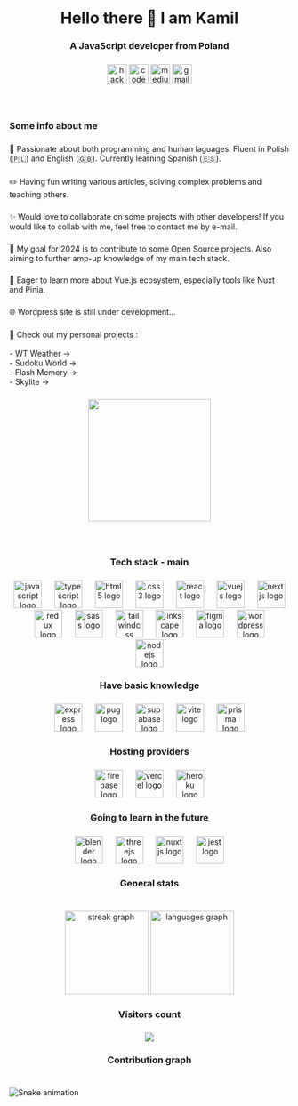 <h1 align="center">Hello there 👋 I am Kamil</h1>

###

<h3 align="center">A JavaScript developer from Poland</h3>

###

<div align="center">
  <img src="https://img.shields.io/static/v1?message=HackerRank&logo=hackerrank&label=&color=2EC866&logoColor=white&labelColor=&style=flat" height="35" alt="hackerrank logo"  />
  <img src="https://img.shields.io/static/v1?message=Codepen&logo=codepen&label=&color=000000&logoColor=white&labelColor=&style=flat" height="35" alt="codepen logo"  />
  <img src="https://img.shields.io/static/v1?message=Medium&logo=medium&label=&color=12100E&logoColor=white&labelColor=&style=flat" height="35" alt="medium logo"  />
  <img src="https://img.shields.io/static/v1?message=Gmail&logo=gmail&label=&color=D14836&logoColor=white&labelColor=&style=flat" height="35" alt="gmail logo"  />
</div>

###

<br clear="both">

<h3 align="left">Some info about me</h3>

###

<p align="left">📖 Passionate about both programming and  human laguages. Fluent in Polish (🇵🇱) and English (🇬🇧). Currently learning Spanish (🇪🇸).</p>

###

<p align="left">✏️ Having fun writing various articles, solving complex problems and teaching others.</p>

###

<p align="left">✨ Would love to collaborate on some projects with other developers! If you would like to collab with me, feel free to contact me by e-mail.</p>

###

<p align="left">🎯 My goal for 2024 is to contribute  to some Open Source projects. Also aiming to further amp-up knowledge of  my main tech stack.</p>

###

<p align="left">🌱 Eager to learn more about Vue.js ecosystem, especially tools like Nuxt and Pinia.</p>

###

<p align="left">🌐 Wordpress site is still under development...</p>

###

<p align="left">🚀 Check out my personal projects :<br><br> - WT Weather -><br> - Sudoku World -><br> - Flash Memory -><br> - Skylite -></p>

###

<div align="center">
  <img height="220" src="https://avatars.githubusercontent.com/u/76244675?s=400&u=2d7f35231fa3b3afca81175f7ae23390a01ab75c&v=4"  />
</div>

###

<br clear="both">

<h3 align="center">Tech stack - main</h3>

###

<div align="center">
  <img src="https://skillicons.dev/icons?i=js" height="50" alt="javascript logo"  />
  <img width="15" />
  <img src="https://skillicons.dev/icons?i=ts" height="50" alt="typescript logo"  />
  <img width="15" />
  <img src="https://skillicons.dev/icons?i=html" height="50" alt="html5 logo"  />
  <img width="15" />
  <img src="https://skillicons.dev/icons?i=css" height="50" alt="css3 logo"  />
  <img width="15" />
  <img src="https://skillicons.dev/icons?i=react" height="50" alt="react logo"  />
  <img width="15" />
  <img src="https://skillicons.dev/icons?i=vue" height="50" alt="vuejs logo"  />
  <img width="15" />
  <img src="https://skillicons.dev/icons?i=nextjs" height="50" alt="nextjs logo"  />
  <img width="15" />
  <img src="https://skillicons.dev/icons?i=redux" height="50" alt="redux logo"  />
  <img width="15" />
  <img src="https://skillicons.dev/icons?i=sass" height="50" alt="sass logo"  />
  <img width="15" />
  <img src="https://skillicons.dev/icons?i=tailwind" height="50" alt="tailwindcss logo"  />
  <img width="15" />
  <img src="https://cdn.jsdelivr.net/gh/devicons/devicon/icons/inkscape/inkscape-original.svg" height="50" alt="inkscape logo"  />
  <img width="15" />
  <img src="https://skillicons.dev/icons?i=figma" height="50" alt="figma logo"  />
  <img width="15" />
  <img src="https://skillicons.dev/icons?i=wordpress" height="50" alt="wordpress logo"  />
  <img width="15" />
  <img src="https://skillicons.dev/icons?i=nodejs" height="50" alt="nodejs logo"  />
</div>

###

<h3 align="center">Have basic knowledge</h3>

###

<div align="center">
  <img src="https://skillicons.dev/icons?i=express" height="50" alt="express logo"  />
  <img width="15" />
  <img src="https://skillicons.dev/icons?i=pug" height="50" alt="pug logo"  />
  <img width="15" />
  <img src="https://skillicons.dev/icons?i=supabase" height="50" alt="supabase logo"  />
  <img width="15" />
  <img src="https://skillicons.dev/icons?i=vite" height="50" alt="vite logo"  />
  <img width="15" />
  <img src="https://skillicons.dev/icons?i=prisma" height="50" alt="prisma logo"  />
</div>

###

<h3 align="center">Hosting providers</h3>

###

<div align="center">
  <img src="https://skillicons.dev/icons?i=firebase" height="50" alt="firebase logo"  />
  <img width="15" />
  <img src="https://skillicons.dev/icons?i=vercel" height="50" alt="vercel logo"  />
  <img width="15" />
  <img src="https://skillicons.dev/icons?i=heroku" height="50" alt="heroku logo"  />
</div>

###

<h3 align="center">Going to learn in the future</h3>

###

<div align="center">
  <img src="https://skillicons.dev/icons?i=blender" height="50" alt="blender logo"  />
  <img width="15" />
  <img src="https://skillicons.dev/icons?i=threejs" height="50" alt="threejs logo"  />
  <img width="15" />
  <img src="https://skillicons.dev/icons?i=nuxtjs" height="50" alt="nuxtjs logo"  />
  <img width="15" />
  <img src="https://skillicons.dev/icons?i=jest" height="50" alt="jest logo"  />
</div>

###

<h3 align="center">General stats</h3>

###

<br clear="both">

<div align="center">
  <img src="https://streak-stats.demolab.com?user=Martimex&locale=en&mode=daily&theme=dracula&hide_border=false&border_radius=5" height="150" alt="streak graph"  />
  <img src="https://github-readme-stats.vercel.app/api/top-langs?username=Martimex&locale=en&hide_title=false&layout=compact&card_width=320&langs_count=5&theme=dracula&hide_border=false" height="150" alt="languages graph"  />
</div>

###

<h3 align="center">Visitors count</h3>

###

<div align="center">
  <img src="https://profile-counter.glitch.me/Martimex/count.svg?"  />
</div>

###

<h3 align="center">Contribution graph</h3>

###

<br clear="both">

<img src="https://raw.githubusercontent.com/Martimex/Martimex/output/snake.svg" alt="Snake animation" />

###

